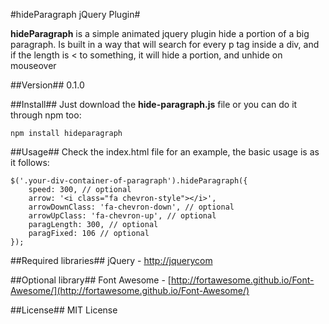 #hideParagraph jQuery Plugin#

**hideParagraph** is a simple animated jquery plugin hide a portion of a big paragraph. Is built in a way that will search for every p tag inside a div, and if the length is < to something, it will hide a portion, and unhide on mouseover

##Version##
0.1.0

##Install##
Just download the **hide-paragraph.js** file or you can do it through npm too:

    npm install hideparagraph

##Usage##
Check the index.html file for an example, the basic usage is as it follows:

    $('.your-div-container-of-paragraph').hideParagraph({
        speed: 300, // optional
        arrow: '<i class="fa chevron-style"></i>',
        arrowDownClass: 'fa-chevron-down', // optional
        arrowUpClass: 'fa-chevron-up', // optional
        paragLength: 300, // optional
        paragFixed: 106 // optional
    });

##Required libraries##
jQuery - [http://jquerycom](http://jquerycom)

##Optional library##
Font Awesome - [http://fortawesome.github.io/Font-Awesome/](http://fortawesome.github.io/Font-Awesome/)

##License##
MIT License
